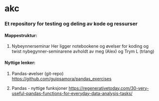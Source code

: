 # akc
### Et repository for testing og deling av kode og ressurser

#### Mappestruktur:
1. Nybeynnerseminar
Her ligger notebookene og øvelser for koding og twist nybegynner-seminarene avholdt av meg (Alex) og Trym L (trlang)

#### Nyttige lenker:
1. Pandas-øvelser (git-repo)
https://github.com/guipsamora/pandas_exercises

2. Pandas - nyttige funksjoner
https://regenerativetoday.com/30-very-useful-pandas-functions-for-everyday-data-analysis-tasks/
